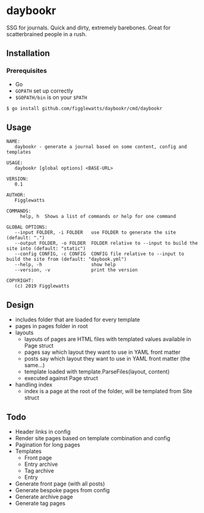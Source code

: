 # daybookr
SSG for journals. Quick and dirty, extremely barebones. Great for scatterbrained people in a rush.

## Installation
### Prerequisites
- Go
- `GOPATH` set up correctly
- `$GOPATH/bin` is on your `$PATH`

```bash
$ go install github.com/figglewatts/daybookr/cmd/daybookr
```

## Usage
```
NAME:
   daybookr - generate a journal based on some content, config and templates

USAGE:
   daybookr [global options] <BASE-URL>

VERSION:
   0.1

AUTHOR:
   Figglewatts

COMMANDS:
     help, h  Shows a list of commands or help for one command

GLOBAL OPTIONS:
   --input FOLDER, -i FOLDER   use FOLDER to generate the site (default: ".")
   --output FOLDER, -o FOLDER  FOLDER relative to --input to build the site into (default: "static")
   --config CONFIG, -c CONFIG  CONFIG file relative to --input to build the site from (default: "daybook.yml")
   --help, -h                  show help
   --version, -v               print the version

COPYRIGHT:
   (c) 2019 Figglewatts
```

## Design
- includes folder that are loaded for every template
- pages in pages folder in root
- layouts
   - layouts of pages are HTML files with templated values available in Page struct
   - pages say which layout they want to use in YAML front matter
   - posts say which layout they want to use in YAML front matter (the same...)
   - template loaded with template.ParseFiles(layout, content)
   - executed against Page struct
- handling index
   - index is a page at the root of the folder, will be templated from Site struct

## Todo
- Header links in config
- Render site pages based on template combination and config
- Pagination for long pages
- Templates
   - Front page
   - Entry archive
   - Tag archive
   - Entry
- Generate front page (with all posts)
- Generate bespoke pages from config
- Generate archive page
- Generate tag pages